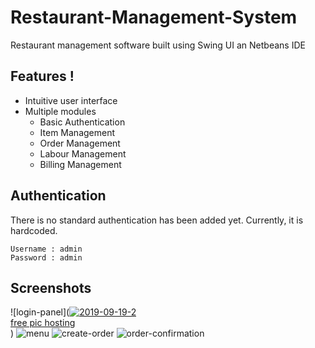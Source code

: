 # Restaurant-Management-System
Restaurant management software built using Swing UI an Netbeans IDE

## Features !
 - Intuitive user interface
 - Multiple modules
    - Basic Authentication  
    - Item Management 
    - Order Management
    - Labour Management
    - Billing Management


## Authentication
There is no standard authentication has been added yet. Currently, it is hardcoded.

```
Username : admin
Password : admin
```
## Screenshots
![login-panel](<a href="https://imgbb.com/"><img src="https://i.ibb.co/dgY2My9/2019-09-19-2.png" alt="2019-09-19-2" border="0"></a><br /><a target='_blank' href='https://imgbb.com/'>free pic hosting</a><br /> )
![menu](https://i.ibb.co/Y7kn3cQ/2-menu.png)
![create-order](https://i.ibb.co/5c5vpwv/3-create-order.png)
![order-confirmation](https://i.ibb.co/qJgRYCL/4-order-confirmation.png)
